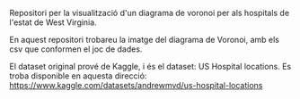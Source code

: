 Repositori per la visualització d'un diagrama de voronoi per als hospitals de l'estat de West Virginia.

En aquest repositori trobareu la imatge del diagrama de Voronoi, amb els csv que conformen el joc de dades.

El dataset original prové de Kaggle, i és el dataset: US Hospital locations.
Es troba disponible en aquesta direcció: https://www.kaggle.com/datasets/andrewmvd/us-hospital-locations
